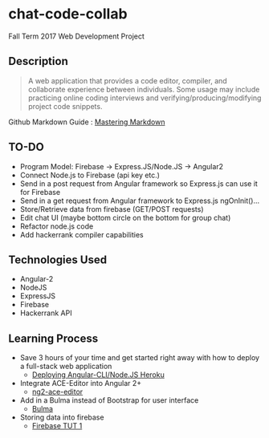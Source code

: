# chat-code-collab
Fall Term 2017 Web Development Project

## Description
<blockquote>
A web application that provides a code editor, compiler, and collaborate experience between individuals. Some usage may include practicing online coding interviews and verifying/producing/modifying project code snippets.
</blockquote>
 
Github Markdown Guide : [Mastering Markdown](https://guides.github.com/features/mastering-markdown/)

## TO-DO
* Program Model: Firebase -> Express.JS/Node.JS -> Angular2
* Connect Node.js to Firebase (api key etc.)
* Send in a post request from Angular framework so Express.js can use it for Firebase
* Send in a get request from Angular framework to Express.js ngOnInit()...
* Store/Retrieve data from firebase (GET/POST requests)
* Edit chat UI (maybe bottom circle on the bottom for group chat)
* Refactor node.js code
* Add hackerrank compiler capabilities

## Technologies Used
* Angular-2
* NodeJS
* ExpressJS
* Firebase
* Hackerrank API

## Learning Process
* Save 3 hours of your time and get started right away with how to deploy a full-stack web application
  * [Deploying Angular-CLI/Node.JS Heroku](https://medium.com/@ryanchenkie_40935/angular-cli-deployment-host-your-angular-2-app-on-heroku-3f266f13f352)
* Integrate ACE-Editor into Angular 2+
  * [ng2-ace-editor](https://github.com/fxmontigny/ng2-ace-editor)
* Add in a Bulma instead of Bootstrap for user interface
  * [Bulma](http://bulma.io/documentation/)
* Storing data into firebase
  * [Firebase TUT 1](https://www.codementor.io/johnnyb/fireedit-real-time-editor-javascript-firebase-59lnmf3c6)
